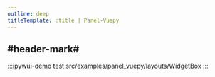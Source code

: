```yaml
---
outline: deep
titleTemplate: :title | Panel-Vuepy
---
```


## #header-mark#
:::ipywui-demo test
src/examples/panel_vuepy/layouts/WidgetBox
::: 